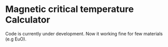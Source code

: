 # Magnetic critical temperature Calculator

Code is currently under development. Now it working fine for few materials (e.g EuO).
